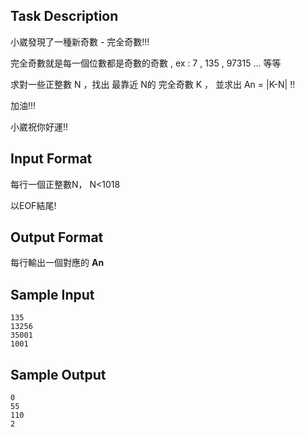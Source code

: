 ## Task Description

小崴發現了一種新奇數 - 完全奇數!!!

完全奇數就是每一個位數都是奇數的奇數 , ex : 7 , 135 , 97315 ... 等等

求對一些正整數 N ，找出 最靠近 N的 完全奇數 K ， 並求出 An  = |K-N| !!

 

加油!!!

小崴祝你好運!! 

## Input Format

<p>每行一個正整數N， N&lt;1018&nbsp;</p>
<p>以EOF結尾!</p>

## Output Format

<p>每行輸出一個對應的&nbsp;<strong>An</strong></p>

## Sample Input

    135
    13256
    35001
    1001

## Sample Output

    0
    55
    110
    2